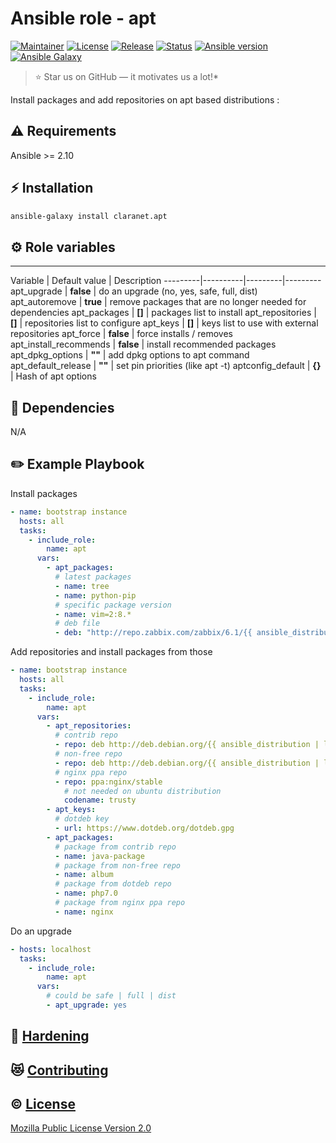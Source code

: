 # Ansible role - apt
[![Maintainer](https://img.shields.io/badge/maintained%20by-claranet-e00000?style=flat-square)](https://www.claranet.fr/)
[![License](https://img.shields.io/github/license/claranet/ansible-role-apt?style=flat-square)](LICENSE)
[![Release](https://img.shields.io/github/v/release/claranet/ansible-role-apt?style=flat-square)](https://github.com/claranet/ansible-role-aot/releases)
[![Status](https://img.shields.io/github/workflow/status/claranet/ansible-role-apt/Ansible%20Molecule?style=flat-square&label=tests)](https://github.com/claranet/ansible-role-apt/actions?query=workflow%3A%22Ansible+Molecule%22)
[![Ansible version](https://img.shields.io/badge/ansible-%3E%3D2.10-black.svg?style=flat-square&logo=ansible)](https://github.com/ansible/ansible)
[![Ansible Galaxy](https://img.shields.io/badge/ansible-galaxy-black.svg?style=flat-square&logo=ansible)](https://galaxy.ansible.com/claranet/apt)

> :star: Star us on GitHub — it motivates us a lot!*

Install packages and add repositories on apt based distributions :

## :warning: Requirements

Ansible >= 2.10

## :zap: Installation

```bash
ansible-galaxy install claranet.apt
```
## :gear: Role variables
--------------

Variable | Default value | Description
---------|----------|---------|---------
apt_upgrade                  | **false**   | do an upgrade (no, yes, safe, full, dist)
apt_autoremove               | **true**    | remove packages that are no longer needed for dependencies
apt_packages                 | **[]**      | packages list to install
apt_repositories             | **[]**      | repositories list to configure
apt_keys                     | **[]**      | keys list to use with external repositories
apt_force                    | **false**   | force installs / removes
apt_install_recommends       | **false**   | install recommended packages
apt_dpkg_options             | **""**      | add dpkg options to apt command
apt_default_release          | **""**      | set pin priorities (like apt -t)
aptconfig_default            | **{}**      | Hash of apt options

## :arrows_counterclockwise: Dependencies

N/A

## :pencil2: Example Playbook

Install packages

```yaml
- name: bootstrap instance
  hosts: all
  tasks:
    - include_role:
        name: apt
      vars:
        - apt_packages:
          # latest packages
          - name: tree
          - name: python-pip
          # specific package version
          - name: vim=2:8.*
          # deb file
          - deb: "http://repo.zabbix.com/zabbix/6.1/{{ ansible_distribution | lower }}/pool/main/z/zabbix-release/zabbix-release_6.1-2+{{ ansible_distribution |lower }}{{ ansible_distribution_version }}_all.deb"ansible_distribution_release }}_all.deb
```

Add repositories and install packages from those

```yaml
- name: bootstrap instance
  hosts: all
  tasks:
    - include_role:
        name: apt
      vars:
        - apt_repositories:
          # contrib repo
          - repo: deb http://deb.debian.org/{{ ansible_distribution | lower }} {{ ansible_distribution_release }} contrib
          # non-free repo
          - repo: deb http://deb.debian.org/{{ ansible_distribution | lower }} {{ ansible_distribution_release }} non-free
          # nginx ppa repo
          - repo: ppa:nginx/stable
            # not needed on ubuntu distribution
            codename: trusty
        - apt_keys:
          # dotdeb key
          - url: https://www.dotdeb.org/dotdeb.gpg
        - apt_packages:
          # package from contrib repo
          - name: java-package
          # package from non-free repo
          - name: album
          # package from dotdeb repo
          - name: php7.0
          # package from nginx ppa repo
          - name: nginx
```

Do an upgrade

```yaml
- hosts: localhost
  tasks:
    - include_role:
        name: apt
      vars:
        # could be safe | full | dist
        - apt_upgrade: yes
```

## :closed_lock_with_key: [Hardening](HARDENING.md)

## :heart_eyes_cat: [Contributing](CONTRIBUTING.md)

## :copyright: [License](LICENSE)

[Mozilla Public License Version 2.0](https://www.mozilla.org/en-US/MPL/2.0/)
